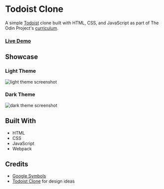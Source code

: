 # Todoist Clone

A simple [Todoist](https://todoist.com/) clone built with HTML, CSS, and JavaScript as part of The Odin Project's [curriculum](https://www.theodinproject.com/).

### [Live Demo](https://emuel-vassallo.github.io/todoist-clone/)

## Showcase

### Light Theme

![light theme screenshot](images/screenshots/light-theme-screenshot.png)

### Dark Theme

![dark theme screenshot](images/screenshots/dark-theme-screenshot.png)

## Built With

- HTML
- CSS
- JavaScript
- Webpack

## Credits

- [Google Symbols](https://fonts.google.com/icons?icon.query=plus&icon.style=Rounded)
- [Todoist Clone](https://todoist-clone.com/) for design ideas
